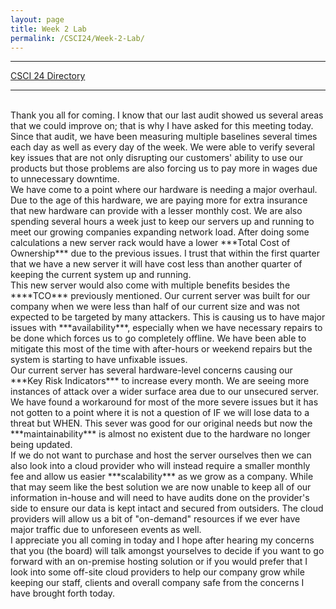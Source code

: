 ```yaml
---
layout: page
title: Week 2 Lab
permalink: /CSCI24/Week-2-Lab/
---
```


---

[CSCI 24 Directory](https://zacvr.github.io/CSCI24/)
<br/>

---
<br/>
Thank you all for coming. I know that our last audit showed us several areas that we could improve on; that is why I have asked for this meeting today. Since that audit, we have been measuring multiple baselines several times each day as well as every day of the week. We were able to verify several key issues that are not only disrupting our customers' ability to use our products but those problems are also forcing us to pay more in wages due to unnecessary downtime.

<br>
We have come to a point where our hardware is needing a major overhaul. Due to the age of this hardware, we are paying more for extra insurance that new hardware can provide with a lesser monthly cost. We are also spending several hours a week just to keep our servers up and running to meet our growing companies expanding network load. After doing some calculations a new server rack would have a lower ***Total Cost of Ownership*** due to the previous issues. I trust that within the first quarter that we have a new server it will have cost less than another quarter of keeping the current system up and running. 

<br>
This new server would also come with multiple benefits besides the ****TCO*** previously mentioned. Our current server was built for our company when we were less than half of our current size and was not expected to be targeted by many attackers. This is causing us to have major issues with ***availability***, especially when we have necessary repairs to be done which forces us to go completely offline. We have been able to mitigate this most of the time with after-hours or weekend repairs but the system is starting to have unfixable issues.

<br/>
Our current server has several hardware-level concerns causing our ***Key Risk Indicators*** to increase every month. We are seeing more instances of attack over a wider surface area due to our unsecured server. We have found a workaround for most of the more severe issues but it has not gotten to a point where it is not a question of IF we will lose data to a threat but WHEN. This sever was good for our original needs but now the ***maintainability*** is almost no existent due to the hardware no longer being updated.

<br/>
If we do not want to purchase and host the server ourselves then we can also look into a cloud provider who will instead require a smaller monthly fee and allow us easier ***scalability*** as we grow as a company. While that may seem like the best solution we are now unable to keep all of our information in-house and will need to have audits done on the provider's side to ensure our data is kept intact and secured from outsiders. The cloud providers will allow us a bit of "on-demand" resources if we ever have major traffic due to unforeseen events as well.

<br/>
I appreciate you all coming in today and I hope after hearing my concerns that you (the board) will talk amongst yourselves to decide if you want to go forward with an on-premise hosting solution or if you would prefer that I look into some off-site cloud providers to help our company grow while keeping our staff, clients and overall company safe from the concerns I have brought forth today.
